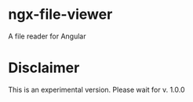 # ngx-file-viewer
A file reader for Angular

# Disclaimer
This is an experimental version.
Please wait for v. 1.0.0
